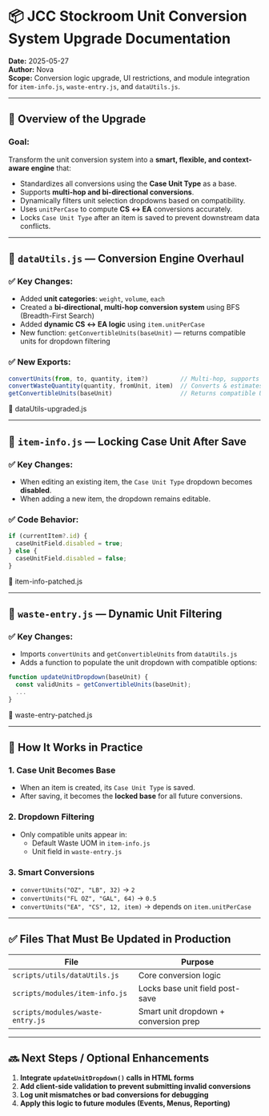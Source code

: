 
# 📦 JCC Stockroom Unit Conversion System Upgrade Documentation  
**Date:** 2025-05-27  
**Author:** Nova  
**Scope:** Conversion logic upgrade, UI restrictions, and module integration for `item-info.js`, `waste-entry.js`, and `dataUtils.js`.

---

## 🔧 Overview of the Upgrade

### Goal:
Transform the unit conversion system into a **smart, flexible, and context-aware engine** that:
- Standardizes all conversions using the **Case Unit Type** as a base.
- Supports **multi-hop and bi-directional conversions**.
- Dynamically filters unit selection dropdowns based on compatibility.
- Uses `unitPerCase` to compute **CS ↔ EA** conversions accurately.
- Locks `Case Unit Type` after an item is saved to prevent downstream data conflicts.

---

## 🧠 `dataUtils.js` — Conversion Engine Overhaul

### ✅ Key Changes:
- Added **unit categories**: `weight`, `volume`, `each`
- Created a **bi-directional, multi-hop conversion system** using BFS (Breadth-First Search)
- Added **dynamic CS ↔ EA logic** using `item.unitPerCase`
- New function: `getConvertibleUnits(baseUnit)` — returns compatible units for dropdown filtering

### ✅ New Exports:
```js
convertUnits(from, to, quantity, item?)         // Multi-hop, supports CS ↔ EA
convertWasteQuantity(quantity, fromUnit, item)  // Converts & estimates cost
getConvertibleUnits(baseUnit)                   // Returns compatible UOMs
```

📄 dataUtils-upgraded.js

---

## 🧷 `item-info.js` — Locking Case Unit After Save

### ✅ Key Changes:
- When editing an existing item, the `Case Unit Type` dropdown becomes **disabled**.
- When adding a new item, the dropdown remains editable.

### ✅ Code Behavior:
```js
if (currentItem?.id) {
  caseUnitField.disabled = true;
} else {
  caseUnitField.disabled = false;
}
```

📄 item-info-patched.js

---

## 📝 `waste-entry.js` — Dynamic Unit Filtering

### ✅ Key Changes:
- Imports `convertUnits` and `getConvertibleUnits` from `dataUtils.js`
- Adds a function to populate the unit dropdown with compatible options:
```js
function updateUnitDropdown(baseUnit) {
  const validUnits = getConvertibleUnits(baseUnit);
  ...
}
```

📄 waste-entry-patched.js

---

## 🧪 How It Works in Practice

### 1. **Case Unit Becomes Base**
- When an item is created, its `Case Unit Type` is saved.
- After saving, it becomes the **locked base** for all future conversions.

### 2. **Dropdown Filtering**
- Only compatible units appear in:
  - Default Waste UOM in `item-info.js`
  - Unit field in `waste-entry.js`

### 3. **Smart Conversions**
- `convertUnits("OZ", "LB", 32)` → `2`
- `convertUnits("FL OZ", "GAL", 64)` → `0.5`
- `convertUnits("EA", "CS", 12, item)` → depends on `item.unitPerCase`

---

## ✅ Files That Must Be Updated in Production

| File | Purpose |
|------|---------|
| `scripts/utils/dataUtils.js` | Core conversion logic |
| `scripts/modules/item-info.js` | Locks base unit field post-save |
| `scripts/modules/waste-entry.js` | Smart unit dropdown + conversion prep |

---

## 🔜 Next Steps / Optional Enhancements

1. **Integrate `updateUnitDropdown()` calls in HTML forms**
2. **Add client-side validation to prevent submitting invalid conversions**
3. **Log unit mismatches or bad conversions for debugging**
4. **Apply this logic to future modules (Events, Menus, Reporting)**
